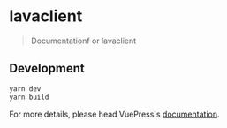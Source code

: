 # lavaclient

> Documentationf or lavaclient

## Development

```bash
yarn dev
yarn build
```

For more details, please head VuePress's [documentation](https://v1.vuepress.vuejs.org/).

